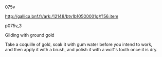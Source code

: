 075v

http://gallica.bnf.fr/ark:/12148/btv1b10500001g/f156.item

p075v_3

Gilding with ground gold

Take a coquille of gold, soak it with gum water before you intend to work, and then apply it with a brush, and polish it with a wolf's tooth once it is dry.
